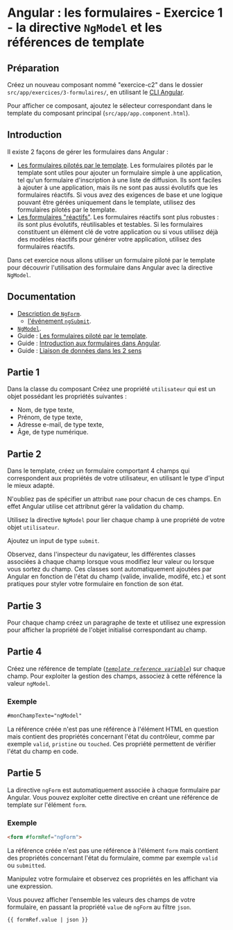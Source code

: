 # Angular : les formulaires - Exercice 1 - la directive `NgModel` et les références de template


## Préparation
Créez un nouveau composant nommé "exercice-c2" dans le dossier `src/app/exercices/3-formulaires/`, en utilisant le [CLI Angular](https://angular.io/cli).

Pour afficher ce composant, ajoutez le sélecteur correspondant dans le template du composant principal (`src/app/app.component.html`).


## Introduction
Il existe 2 façons de gérer les formulaires dans Angular :
- [Les formulaires pilotés par le template](https://angular.io/guide/forms).
Les formulaires pilotés par le template sont utiles pour ajouter un formulaire simple à une application, tel qu'un formulaire d'inscription à une liste de diffusion. Ils sont faciles à ajouter à une application, mais ils ne sont pas aussi évolutifs que les formulaires réactifs. Si vous avez des exigences de base et une logique pouvant être gérées uniquement dans le template, utilisez des formulaires pilotés par le template.
- [Les formulaires "réactifs"](https://angular.io/guide/reactive-forms). Les formulaires réactifs sont plus robustes : ils sont plus évolutifs, réutilisables et testables. Si les formulaires constituent un élément clé de votre application ou si vous utilisez déjà des modèles réactifs pour générer votre application, utilisez des formulaires réactifs.

Dans cet exercice nous allons utiliser un formulaire piloté par le template pour découvrir l'utilisation des formulaire dans Angular avec la directive `NgModel`.


## Documentation
- [Description de `NgForm`](https://angular.io/api/forms/NgForm#description).
  - [l'événement `ngSubmit`](https://angular.io/api/forms/NgForm#listening-for-form-submission).
- [`NgModel`](https://angular.io/api/forms/NgModel).
- Guide : [Les formulaires piloté par le template](https://angular.io/guide/forms).
- Guide : [Introduction aux formulaires dans Angular](https://angular.io/guide/forms-overview).
- Guide : [Liaison de données dans les 2 sens](https://angular.io/guide/template-syntax#two-way-binding-)


## Partie 1
Dans la classe du composant Créez une propriété `utilisateur` qui est un objet possédant les propriétés suivantes :

- Nom, de type texte,
- Prénom, de type texte,
- Adresse e-mail, de type texte,
- Âge, de type numérique.


## Partie 2
Dans le template, créez un formulaire comportant 4 champs qui correspondent aux propriétés de votre utilisateur, en utilisant le type d'input le mieux adapté.

N'oubliez pas de spécifier un attribut `name` pour chacun de ces champs. En effet Angular utilise cet attribnut gérer la validation du champ.

Utilisez la directive `NgModel` pour lier chaque champ à une propriété de votre objet `utilisateur`.

Ajoutez un input de type `submit`.

Observez, dans l'inspecteur du navigateur, les différentes classes associées à chaque champ lorsque vous modifiez leur valeur ou lorsque vous sortez du champ. Ces classes sont automatiquement ajoutées par Angular en fonction de l'état du champ (valide, invalide, modifé, etc.) et sont pratiques pour styler votre formulaire en fonction de son état.


## Partie 3
Pour chaque champ créez un paragraphe de texte et utilisez une expression pour afficher la propriété de l'objet initialisé correspondant au champ.


## Partie 4
Créez une référence de template ([_`template reference variable`_](https://angular.io/guide/template-syntax#template-reference-variables-var)) sur chaque champ. Pour exploiter la gestion des champs, associez à cette référence la valeur `ngModel`.

### Exemple
``` html
#monChampTexte="ngModel"
```

La référence créée n'est pas une référence à l'élément HTML en question mais contient des propriétés concernant l'état du contrôleur, comme par exemple `valid`, `pristine` ou `touched`. Ces propriété permettent de vérifier l'état du champ en code.


## Partie 5
La directive `ngForm` est automatiquement associée à chaque formulaire par Angular. Vous pouvez exploiter cette directive en créant une référence de template sur l'élément `form`.
### Exemple
``` html
<form #formRef="ngForm">
```
La référence créée n'est pas une référence à l'élément `form` mais contient des propriétés concernant l'état du formulaire, comme par exemple `valid` ou `submitted`.

Manipulez votre formulaire et observez ces propriétés en les affichant via une expression.

Vous pouvez afficher l'ensemble les valeurs des champs de votre formulaire, en passant la propriété `value` de `ngForm` au filtre `json`.

``` html
{{ formRef.value | json }}
```
